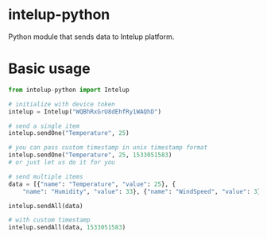 # intelup-python

Python module that sends data to Intelup platform.

# Basic usage

```python
from intelup-python import Intelup

# initialize with device token
intelup = Intelup("WQBhRxGrU8dEhfRy1WAQhD")

# send a single item
intelup.sendOne("Temperature", 25)

# you can pass custom timestamp in unix timestamp format
intelup.sendOne("Temperature", 25, 1533051583)
# or just let us do it for you

# send multiple items
data = [{"name": "Temperature", "value": 25}, {
    "name": "Humidity", "value": 33}, {"name": "WindSpeed", "value": 3}]

intelup.sendAll(data)

# with custom timestamp
intelup.sendAll(data, 1533051583)
```
